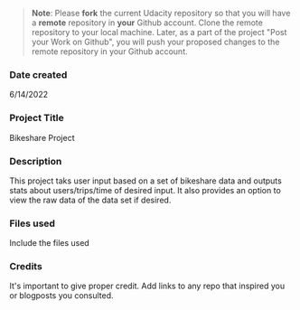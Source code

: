 >**Note**: Please **fork** the current Udacity repository so that you will have a **remote** repository in **your** Github account. Clone the remote repository to your local machine. Later, as a part of the project "Post your Work on Github", you will push your proposed changes to the remote repository in your Github account.

### Date created
6/14/2022

### Project Title
Bikeshare Project

### Description
This project taks user input based on a set of bikeshare data and outputs stats about users/trips/time of desired input.  It also provides an option to view the raw data of the data set if desired.

### Files used
Include the files used

### Credits
It's important to give proper credit. Add links to any repo that inspired you or blogposts you consulted.

